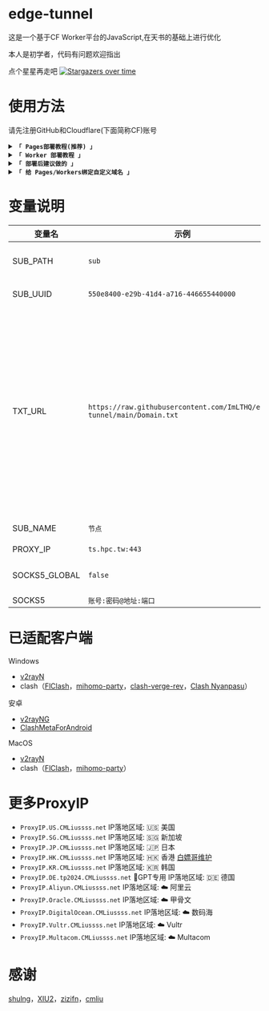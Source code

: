 # edge-tunnel

这是一个基于CF Worker平台的JavaScript,在天书的基础上进行优化

本人是初学者，代码有问题欢迎指出

点个星星再走吧
[![Stargazers over time](https://starchart.cc/ImLTHQ/edge-tunnel.svg?variant=adaptive)](https://starchart.cc/ImLTHQ/edge-tunnel)

# 使用方法

请先注册GitHub和Cloudflare(下面简称CF)账号

<details>
<summary><code><strong>「 Pages部署教程(推荐) 」</strong></code></summary>

1. 部署 CF Pages:
- 在Github上先 Fork 本项目
- 在CF Pages控制台中选择`连接到 Git`后,选中`edge-tunnel`项目后，按照下面`变量说明`添加环境变量
- 点击`开始设置`

2. 使用订阅:
- 在你的Clash/V2ray客户端导入订阅地址`https://域名/订阅路径`即可
</details>

<details>
<summary><code><strong>「 Worker 部署教程 」</strong></code></summary>

1. 部署 CF Worker:
- 在Github上先Fork本项目
- 在CF Worker 控制台中创建一个新的Worker
- 在`导入存储库`中选择`edge-tunnel`,选择`构建变量`，按照下面`变量说明`添加环境变量
- 点击`保存并部署`

2. 因为部分用户无法访问CF分配的地址,建议按照`给 Pages/Workers绑定自定义域名`绑定自定义域名

3. 使用订阅:
- 在你的Clash/V2ray客户端导入订阅地址`https://域名/订阅路径`即可
</details>

<details>
<summary><code><strong>「 部署后建议做的 」</strong></code></summary>

1. 设置Github Action
- 来到你Fork的仓库
- 在`Actions`选项卡中点击`绿色按钮`
- 选择`上游同步`
- 点击`Enable workflow`
- 这是为了使你的仓库与作者的同步保持最新

</details>

<details>
<summary><code><strong>「 给 Pages/Workers绑定自定义域名 」</strong></code></summary>

1. CF连接你的域名:
- 去`账户主页`,选择`域`,输入你的域名,点击`继续`
- 按照需求选择计划(免费的够用了),点击`继续`,点击`继续前往激活`,点击`确认`
- 按照CF的要求返回你的域名服务商,将你当前的DNS服务器替换为CF DNS服务器

2. Worker绑定自定义域名
- 点击Worker控制台的`设置`选项卡,在`域和路由`那一栏点`添加`,选择`自定义域`
- 填入你的自定义域名
- 点击`添加域`

3. Pages绑定自定义域名
- 点击Pages控制台的`自定义域`选项卡,点击`设置自定义域`
- 填入你的自定义域名
- 点击`继续`,点击`激活域`
</details>

# 变量说明

| 变量名 | 示例 | 备注 |
|-|-|-|
| SUB_PATH | `sub` | 订阅路径（支持中文） |
| SUB_UUID | `550e8400-e29b-41d4-a716-446655440000` | 用于验证的UUID |
| TXT_URL | `https://raw.githubusercontent.com/ImLTHQ/edge-tunnel/main/Domain.txt` | 优选IP的txt地址  地址之间用换行隔开  格式: 地址:端口#节点名称  端口不填默认443  节点名称不填则使用默认节点名称，任何都不填使用自身域名 |
| SUB_NAME | `节点` | 默认节点名称 |
| PROXY_IP | `ts.hpc.tw:443` | 反代IP |
| SOCKS5_GLOBAL | `false` | 启用SOCKS5全局反代 |
| SOCKS5 | `账号:密码@地址:端口` | SOCKS5 |

# 已适配客户端

Windows

- [v2rayN](https://github.com/2dust/v2rayN)
- clash（[FlClash](https://github.com/chen08209/FlClash)，[mihomo-party](https://github.com/mihomo-party-org/mihomo-party)，[clash-verge-rev](https://github.com/clash-verge-rev/clash-verge-rev)，[Clash Nyanpasu](https://github.com/keiko233/clash-nyanpasu)）

安卓

- [v2rayNG](https://github.com/2dust/v2rayNG)
- [ClashMetaForAndroid](https://github.com/MetaCubeX/ClashMetaForAndroid)

MacOS

- [v2rayN](https://github.com/2dust/v2rayN)
- clash（[FlClash](https://github.com/chen08209/FlClash)，[mihomo-party](https://github.com/mihomo-party-org/mihomo-party)）

# 更多ProxyIP

- `ProxyIP.US.CMLiussss.net` IP落地区域: 🇺🇸 美国
- `ProxyIP.SG.CMLiussss.net` IP落地区域: 🇸🇬 新加坡
- `ProxyIP.JP.CMLiussss.net` IP落地区域: 🇯🇵 日本
- `ProxyIP.HK.CMLiussss.net` IP落地区域: 🇭🇰 香港 [白嫖哥维护](https://t.me/v2rayByCf/295)
- `ProxyIP.KR.CMLiussss.net` IP落地区域: 🇰🇷 韩国
- `ProxyIP.DE.tp2024.CMLiussss.net` 🤖️GPT专用 IP落地区域: 🇩🇪 德国
- `ProxyIP.Aliyun.CMLiussss.net` IP落地区域: ☁️ 阿里云
- `ProxyIP.Oracle.CMLiussss.net` IP落地区域: ☁️ 甲骨文
- `ProxyIP.DigitalOcean.CMLiussss.net` IP落地区域: ☁️ 数码海
- `ProxyIP.Vultr.CMLiussss.net` IP落地区域: ☁️ Vultr
- `ProxyIP.Multacom.CMLiussss.net` IP落地区域: ☁️ Multacom

# 感谢
[shulng](https://github.com/shulng)，[XIU2](https://github.com/XIU2)，[zizifn](https://github.com/zizifn)，[cmliu](https://github.com/cmliu)